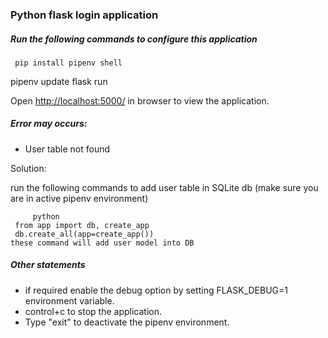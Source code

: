### Python flask login application

##### Run the following commands to configure this application

	 pip install pipenv shell
 pipenv update
 flask run

Open [http://localhost:5000/](http://localhost:5000/) in browser to view the application.


##### Error may occurs:
- User table not found

Solution:

run the following commands to add user table in SQLite db (make sure you are in active pipenv environment)

		 python
	 from app import db, create_app
	 db.create_all(app=create_app())
	these command will add user model into DB

##### Other statements

- if required enable the debug option by setting FLASK_DEBUG=1 environment variable.
- control+c to stop the application.
- Type "exit" to deactivate the pipenv environment.